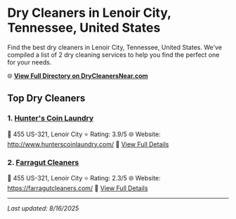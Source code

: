 # Dry Cleaners in Lenoir City, Tennessee, United States

Find the best dry cleaners in Lenoir City, Tennessee, United States. We've compiled a list of 2 dry cleaning services to help you find the perfect one for your needs.

🌐 **[View Full Directory on DryCleanersNear.com](https://drycleanersnear.com/city/US/Tennessee/Lenoir%20City)**

## Top Dry Cleaners

### 1. [Hunter's Coin Laundry](https://drycleanersnear.com/dryCleaner/686492ad19eecc1ffc8c69c8/hunter-s-coin-laundry)
📍 455 US-321, Lenoir City
⭐ Rating: 3.9/5
🌐 Website: http://www.hunterscoinlaundry.com/
🔗 [View Full Details](https://drycleanersnear.com/dryCleaner/686492ad19eecc1ffc8c69c8/hunter-s-coin-laundry)

### 2. [Farragut Cleaners](https://drycleanersnear.com/dryCleaner/686492ae19eecc1ffc8c6b0b/farragut-cleaners)
📍 455 US-321, Lenoir City
⭐ Rating: 2.3/5
🌐 Website: https://farragutcleaners.com/
🔗 [View Full Details](https://drycleanersnear.com/dryCleaner/686492ae19eecc1ffc8c6b0b/farragut-cleaners)


---

*Last updated: 8/16/2025*
